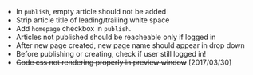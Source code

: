 
- In `publish`, empty article should not be added
- Strip article title of leading/trailing white space
- Add `homepage` checkbox in `publish`.
- Articles not published should be reacheable only if logged in
- After new page created, new page name should appear in drop down
- Before publishing or creating, check if user still logged in!
- ~~Code css not rendering properly in preview window~~ [2017/03/30]
